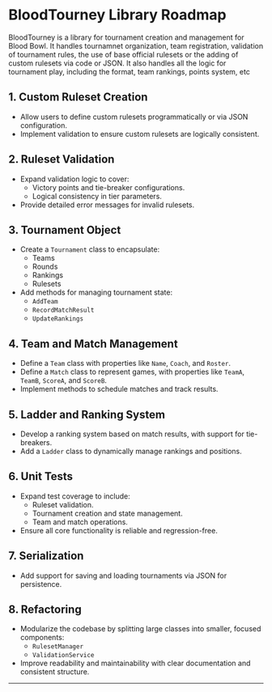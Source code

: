 # BloodTourney Library Roadmap
BloodTourney is a library for tournament creation and management for Blood Bowl. It handles tournamnet organization, team registration, validation of tournament rules, the use of base official rulesets or the adding of custom rulesets via code or JSON. It also handles all the logic for tournament play, including the format, team rankings, points system, etc

## 1. Custom Ruleset Creation
- Allow users to define custom rulesets programmatically or via JSON configuration.
- Implement validation to ensure custom rulesets are logically consistent.

## 2. Ruleset Validation
- Expand validation logic to cover:
  - Victory points and tie-breaker configurations.
  - Logical consistency in tier parameters.
- Provide detailed error messages for invalid rulesets.

## 3. Tournament Object
- Create a `Tournament` class to encapsulate:
  - Teams
  - Rounds
  - Rankings
  - Rulesets
- Add methods for managing tournament state:
  - `AddTeam`
  - `RecordMatchResult`
  - `UpdateRankings`

## 4. Team and Match Management
- Define a `Team` class with properties like `Name`, `Coach`, and `Roster`.
- Define a `Match` class to represent games, with properties like `TeamA`, `TeamB`, `ScoreA`, and `ScoreB`.
- Implement methods to schedule matches and track results.

## 5. Ladder and Ranking System
- Develop a ranking system based on match results, with support for tie-breakers.
- Add a `Ladder` class to dynamically manage rankings and positions.

## 6. Unit Tests
- Expand test coverage to include:
  - Ruleset validation.
  - Tournament creation and state management.
  - Team and match operations.
- Ensure all core functionality is reliable and regression-free.

## 7. Serialization
- Add support for saving and loading tournaments via JSON for persistence.

## 8. Refactoring
- Modularize the codebase by splitting large classes into smaller, focused components:
  - `RulesetManager`
  - `ValidationService`
- Improve readability and maintainability with clear documentation and consistent structure.

---